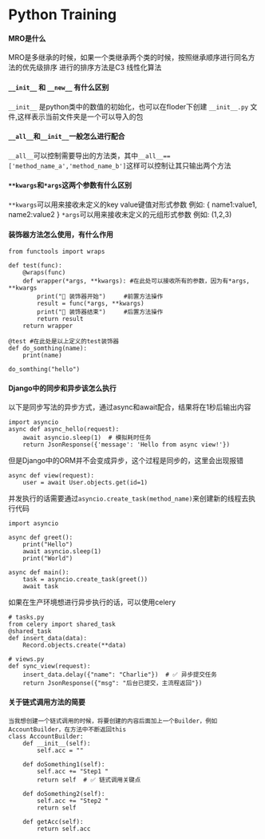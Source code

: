 # Python Training

#### MRO是什么
MRO是多继承的时候，如果一个类继承两个类的时候，按照继承顺序进行同名方法的优先级排序 进行的排序方法是C3 线性化算法


#### ``__init__`` 和 ``__new__`` 有什么区别
``__init__`` 是python类中的数值的初始化，也可以在floder下创建 ``__init__.py`` 文件,这样表示当前文件夹是一个可以导入的包


#### ``__all__``和``__init__``一般怎么进行配合
``__all__``可以控制需要导出的方法类，其中``__all__==['method_name_a','method_name_b']``这样可以控制让其只输出两个方法


#### ``**kwargs``和``*args``这两个参数有什么区别
``**kwargs``可以用来接收未定义的key value键值对形式参数 例如: { name1:value1, name2:value2 }
``*args``可以用来接收未定义的元组形式参数 例如: (1,2,3)

#### 装饰器方法怎么使用，有什么作用
```
from functools import wraps

def test(func):
    @wraps(func)
    def wrapper(*args, **kwargs): #在此处可以接收所有的参数，因为有*args, **kwargs
        print("🔸 装饰器开始")     #前置方法操作
        result = func(*args, **kwargs)
        print("🔸 装饰器结束")     #后置方法操作
        return result
    return wrapper
    
@test #在此处是以上定义的test装饰器
def do_somthing(name):
    print(name)
    
do_somthing("hello")
```

#### Django中的同步和异步该怎么执行
以下是同步写法的异步方式，通过async和await配合，结果将在1秒后输出内容
```
import asyncio
async def async_hello(request):
    await asyncio.sleep(1)  # 模拟耗时任务
    return JsonResponse({'message': 'Hello from async view!'})
```
但是Django中的ORM并不会变成异步，这个过程是同步的，这里会出现报错
```
async def view(request):
    user = await User.objects.get(id=1)
```
并发执行的话需要通过``asyncio.create_task(method_name)``来创建新的线程去执行代码
```
import asyncio

async def greet():
    print("Hello")
    await asyncio.sleep(1)
    print("World")

async def main():
    task = asyncio.create_task(greet())
    await task
```
如果在生产环境想进行异步执行的话，可以使用celery
```
# tasks.py
from celery import shared_task
@shared_task
def insert_data(data):
    Record.objects.create(**data)
```

```
# views.py
def sync_view(request):
    insert_data.delay({"name": "Charlie"})  # ✅ 异步提交任务
    return JsonResponse({"msg": "后台已提交，主流程返回"})
```


#### 关于链式调用方法的简要
```
当我想创建一个链式调用的时候，将要创建的内容后面加上一个Builder，例如AccountBuilder，在方法中不断返回this
class AccountBuilder:
    def __init__(self):
        self.acc = ""

    def doSomething1(self):
        self.acc += "Step1 "
        return self  # ✅ 链式调用关键点

    def doSomething2(self):
        self.acc += "Step2 "
        return self

    def getAcc(self):
        return self.acc
```
